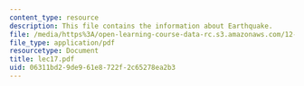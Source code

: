 ```yaml
---
content_type: resource
description: This file contains the information about Earthquake.
file: /media/https%3A/open-learning-course-data-rc.s3.amazonaws.com/12-510-introduction-to-seismology-spring-2010/06311bd29de961e8722f2c65278ea2b3_lec17.pdf
file_type: application/pdf
resourcetype: Document
title: lec17.pdf
uid: 06311bd2-9de9-61e8-722f-2c65278ea2b3
---
```


